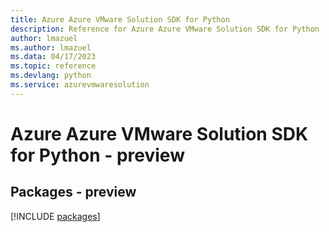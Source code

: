 ```yaml
---
title: Azure Azure VMware Solution SDK for Python
description: Reference for Azure Azure VMware Solution SDK for Python
author: lmazuel
ms.author: lmazuel
ms.data: 04/17/2023
ms.topic: reference
ms.devlang: python
ms.service: azurevmwaresolution
---
```

# Azure Azure VMware Solution SDK for Python - preview
## Packages - preview
[!INCLUDE [packages](azure-vmware-solution-index.md)]